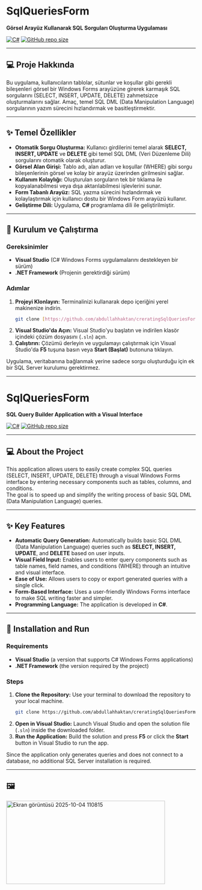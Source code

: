 # SqlQueriesForm

**Görsel Arayüz Kullanarak SQL Sorguları Oluşturma Uygulaması**

[![C#](https://img.shields.io/badge/Language-C%23-blue.svg)](https://docs.microsoft.com/en-us/dotnet/csharp/)
[![GitHub repo size](https://img.shields.io/github/repo-size/abdullahhaktan/creratingSqlQueriesForm)](https://github.com/abdullahhaktan/creratingSqlQueriesForm)

---

## 💻 Proje Hakkında

Bu uygulama, kullanıcıların tablolar, sütunlar ve koşullar gibi gerekli bileşenleri görsel bir Windows Forms arayüzüne girerek karmaşık SQL sorgularını (SELECT, INSERT, UPDATE, DELETE) zahmetsizce oluşturmalarını sağlar. Amaç, temel SQL DML (Data Manipulation Language) sorgularının yazım sürecini hızlandırmak ve basitleştirmektir.

---

## ✨ Temel Özellikler

* **Otomatik Sorgu Oluşturma:** Kullanıcı girdilerini temel alarak **SELECT, INSERT, UPDATE** ve **DELETE** gibi temel SQL DML (Veri Düzenleme Dili) sorgularını otomatik olarak oluşturur.
* **Görsel Alan Girişi:** Tablo adı, alan adları ve koşullar (WHERE) gibi sorgu bileşenlerinin görsel ve kolay bir arayüz üzerinden girilmesini sağlar.
* **Kullanım Kolaylığı:** Oluşturulan sorguların tek bir tıklama ile kopyalanabilmesi veya dışa aktarılabilmesi işlevlerini sunar.
* **Form Tabanlı Arayüz:** SQL yazma sürecini hızlandırmak ve kolaylaştırmak için kullanıcı dostu bir Windows Form arayüzü kullanır.
* **Geliştirme Dili:** Uygulama, **C#** programlama dili ile geliştirilmiştir.

---

## 🚀 Kurulum ve Çalıştırma

### Gereksinimler

* **Visual Studio** (C# Windows Forms uygulamalarını destekleyen bir sürüm)
* **.NET Framework** (Projenin gerektirdiği sürüm)

### Adımlar

1.  **Projeyi Klonlayın:** Terminalinizi kullanarak depo içeriğini yerel makinenize indirin.
    ```bash
    git clone [https://github.com/abdullahhaktan/creratingSqlQueriesForm.git](https://github.com/abdullahhaktan/creratingSqlQueriesForm.git)
    ```
2.  **Visual Studio'da Açın:** Visual Studio'yu başlatın ve indirilen klasör içindeki çözüm dosyasını (`.sln`) açın.
3.  **Çalıştırın:** Çözümü derleyin ve uygulamayı çalıştırmak için Visual Studio'da **F5** tuşuna basın veya **Start (Başlat)** butonuna tıklayın.

Uygulama, veritabanına bağlanmak yerine sadece sorgu oluşturduğu için ek bir SQL Server kurulumu gerektirmez.

---

# SqlQueriesForm

**SQL Query Builder Application with a Visual Interface**

[![C#](https://img.shields.io/badge/Language-C%23-blue.svg)](https://docs.microsoft.com/en-us/dotnet/csharp/)
[![GitHub repo size](https://img.shields.io/github/repo-size/abdullahhaktan/creratingSqlQueriesForm)](https://github.com/abdullahhaktan/creratingSqlQueriesForm)

---

## 💻 About the Project

This application allows users to easily create complex SQL queries (SELECT, INSERT, UPDATE, DELETE) through a visual Windows Forms interface by entering necessary components such as tables, columns, and conditions.  
The goal is to speed up and simplify the writing process of basic SQL DML (Data Manipulation Language) queries.

---

## ✨ Key Features

* **Automatic Query Generation:** Automatically builds basic SQL DML (Data Manipulation Language) queries such as **SELECT, INSERT, UPDATE**, and **DELETE** based on user inputs.
* **Visual Field Input:** Enables users to enter query components such as table names, field names, and conditions (WHERE) through an intuitive and visual interface.
* **Ease of Use:** Allows users to copy or export generated queries with a single click.
* **Form-Based Interface:** Uses a user-friendly Windows Forms interface to make SQL writing faster and simpler.
* **Programming Language:** The application is developed in **C#**.

---

## 🚀 Installation and Run

### Requirements

* **Visual Studio** (a version that supports C# Windows Forms applications)
* **.NET Framework** (the version required by the project)

### Steps

1. **Clone the Repository:** Use your terminal to download the repository to your local machine.
    ```bash
    git clone https://github.com/abdullahhaktan/creratingSqlQueriesForm.git
    ```
2. **Open in Visual Studio:** Launch Visual Studio and open the solution file (`.sln`) inside the downloaded folder.
3. **Run the Application:** Build the solution and press **F5** or click the **Start** button in Visual Studio to run the app.

Since the application only generates queries and does not connect to a database, no additional SQL Server installation is required.

---


## 🖼️

<img width="422" height="221" alt="Ekran görüntüsü 2025-10-04 110815" src="https://github.com/user-attachments/assets/11d1ed95-fc48-4e3d-b0f5-b443373fd34b" />
